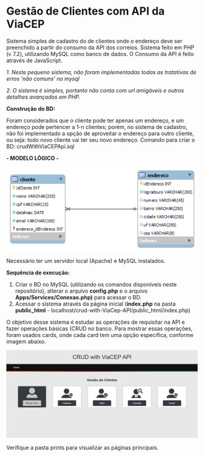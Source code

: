 # Gestão de Clientes com API da ViaCEP

Sistema simples de cadastro do de clientes onde o endereço deve ser preenchido a partir do consumo da API dos correios.
Sistema feito em PHP (v 7.2), utilizando MySQL como banco de dados.
O Consumo da API é feito através de JavaScript.

*1. Neste pequeno sistema, não foram implementadas todas as tratativas de erros 'não comuns' no mysql*

*2. O sistema é simples, portanto não conta com url amigáveis e outros detalhes avançados em PHP.*

**Construção do BD:**

Foram considerados que o cliente pode ter apenas um endereço, e um endereço pode pertencer a 1-n clientes; porém, no sistema de cadastro, não foi implementado a opção de aproveitar o endereço para outro cliente, ou seja: todo novo cliente vai ter seu novo endereço.
Comando para criar o BD: crudWithViaCEPApi.sql


**- MODELO LÓGICO -**

![](/modelo%20lógico.png)

Necessário ter um servidor local (Apache) e MySQL instalados.

**Sequência de execução:**
1. Criar o BD no MySQL (utilizando os comandos disponíveis neste repositório), alterar o arquivo **config.php** e o arquivo **Apps/Services/Conexao.php)** para acessar o BD.
2. Acessar o sistema através da página inicial (**index.php** na pasta **public_html** - localhost/crud-with-ViaCep-API/public_html/index.php)

O objetivo desse sistema é estudar as operações de requisitar na API e fazer operações básicas (CRUD no banco. 
Para mostrar essas operações, foram usados cards, onde cada card tem uma opção especifica, conforme imagem abaixo.

![](/prints/crud%20with%20viacep%20api%20-%20home.png)

Verifique a pasta prints para visualizar as páginas principais.
